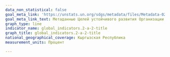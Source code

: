 ```yaml
---
data_non_statistical: false
goal_meta_link: 'https://unstats.un.org/sdgs/metadata/files/Metadata-02-0A-02.pdf '
goal_meta_link_text: Метаданные Целей устойчивого развития Организации Объединённых Нации (PDF 210 KB)
graph_type: line
indicator_name: global_indicators.2-a-2-title
graph_title: global_indicators.2-a-2-title
national_geographical_coverage: Кыргызская Республика
measurement_units: Процент 

---
```

